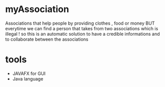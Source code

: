 # myAssociation 
Associations that help people by providing clothes , food or money
BUT everytime we can find a person that takes from two associations which is illegal ! 
so this is an automatic solution to have a credible informations and to collaborate between the associations 
# tools 
* JAVAFX for GUI  
* Java language 
